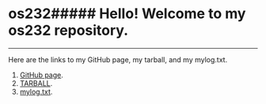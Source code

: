 # **os232**##### Hello! Welcome to my os232 repository.
---

Here are the links to my GitHub page, my tarball, and my mylog.txt.
1. [GitHub page](https://iqzaardiansyah.github.io/os232/).
2. [TARBALL](https://os.vlsm.org/Log/iqzaardiansyah.tar.bz2.txt).
3. [mylog.txt](https://github.com/iqzaardiansyah/os232/blob/main/TXT/mylog.txt).
